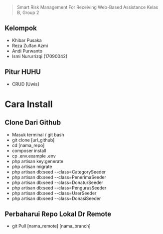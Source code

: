 >   Smart Risk Management For Receiving Web-Based Assistance 
>   Kelas B, Group 2

## Kelompok
-   Khibar Pusaka
-   Reza Zulfan Azmi
-   Andi Purwanto
-   Ismi Nururrizqi (17090042)

## Pitur HUHU
-   CRUD [Uwis]


# Cara Install

## Clone Dari Github
-   Masuk terminal / git bash
-   git clone [url_github]
-   cd [nama_repo]
-   composer install
-   cp .env.example .env
-   php artisan key:generate
-   php artisan migrate
-   php artisan db:seed --class=CategorySeeder
-   php artisan db:seed --class=PenerimaSeeder
-   php artisan db:seed --class=DonaturSeeder
-   php artisan db:seed --class=PengurusSeeder
-   php artisan db:seed --class=UserSeeder
-   php artisan db:seed --class=DonasiSeeder

## Perbaharui Repo Lokal Dr Remote
-   git Pull [nama_remote] [nama_branch]
